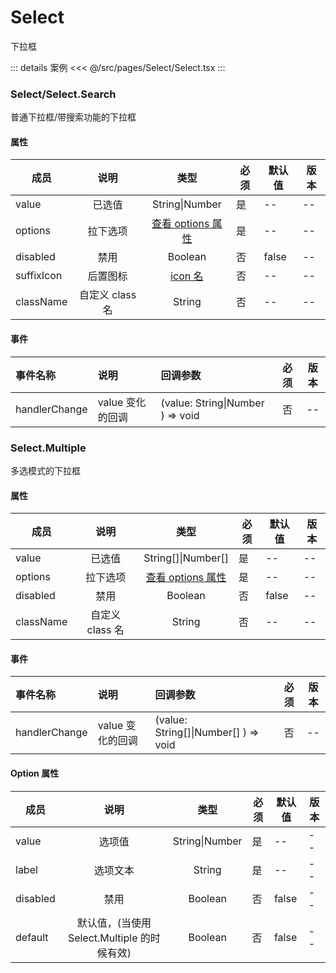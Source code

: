 # Select

下拉框

::: details 案例
<<< @/src/pages/Select/Select.tsx
:::

### Select/Select.Search

普通下拉框/带搜索功能的下拉框

#### 属性

| 成员       |      说明       |                     类型                     | 必须 | 默认值 | 版本 |
| ---------- | :-------------: | :------------------------------------------: | ---- | ------ | ---- |
| value      |     已选值      |                String\|Number                | 是   | --     | --   |
| options    |    拉下选项     | [查看 options 属性](./README.md#option-属性) | 是   | --     | --   |
| disabled   |      禁用       |                   Boolean                    | 否   | false  | --   |
| suffixIcon |    后置图标     |      [icon 名](../README.md#icon-图标)       | 否   | --     | --   |
| className  | 自定义 class 名 |                    String                    | 否   | --     | --   |

#### 事件

| 事件名称      | 说明             | 回调参数                         | 必须 | 版本 |
| :------------ | :--------------- | :------------------------------- | :--: | :--: |
| handlerChange | value 变化的回调 | (value: String\|Number ) => void |  否  |  --  |

### Select.Multiple

多选模式的下拉框

#### 属性

| 成员      |      说明       |                     类型                     | 必须 | 默认值 | 版本 |
| --------- | :-------------: | :------------------------------------------: | ---- | ------ | ---- |
| value     |     已选值      |             String[\]\|Number[]              | 是   | --     | --   |
| options   |    拉下选项     | [查看 options 属性](./README.md#option-属性) | 是   | --     | --   |
| disabled  |      禁用       |                   Boolean                    | 否   | false  | --   |
| className | 自定义 class 名 |                    String                    | 否   | --     | --   |

#### 事件

| 事件名称      | 说明             | 回调参数                              | 必须 | 版本 |
| :------------ | :--------------- | :------------------------------------ | :--: | :--: |
| handlerChange | value 变化的回调 | (value: String[\]\|Number[] ) => void |  否  |  --  |

#### Option 属性

| 成员     |                    说明                     |      类型      | 必须 | 默认值 | 版本 |
| -------- | :-----------------------------------------: | :------------: | ---- | ------ | ---- |
| value    |                   选项值                    | String\|Number | 是   | --     | --   |
| label    |                  选项文本                   |     String     | 是   | --     | --   |
| disabled |                    禁用                     |    Boolean     | 否   | false  | --   |
| default  | 默认值，(当使用 Select.Multiple 的时候有效) |    Boolean     | 否   | false  | --   |
